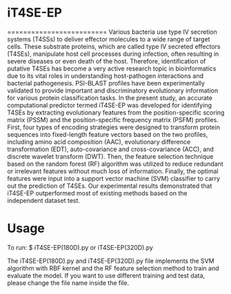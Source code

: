 # iT4SE-EP
=========================
Various bacteria use type IV secretion systems (T4SSs) to deliver effector molecules to a wide range of target cells. These substrate proteins, which are called type IV secreted effectors (T4SEs), manipulate host cell processes during infection, often resulting in severe diseases or even death of the host. Therefore, identification of putative T4SEs has become a very active research topic in bioinformatics due to its vital roles in understanding host-pathogen interactions and bacterial pathogenesis. PSI-BLAST profiles have been experimentally validated to provide important and discriminatory evolutionary information for various protein classification tasks. In the present study, an accurate computational predictor termed iT4SE-EP was developed for identifying T4SEs by extracting evolutionary features from the position-specific scoring matrix (PSSM) and the position-specific frequency matrix (PSFM) profiles. First, four types of encoding strategies were designed to transform protein sequences into fixed-length feature vectors based on the two profiles, including amino acid composition (AAC), evolutionary difference transformation (EDT), auto-covariance and cross-covariance (ACC), and discrete wavelet transform (DWT). Then, the feature selection technique based on the random forest (RF) algorithm was utilized to reduce redundant or irrelevant features without much loss of information. Finally, the optimal features were input into a support vector machine (SVM) classifier to carry out the prediction of T4SEs. Our experimental results demonstrated that iT4SE-EP outperformed most of existing methods based on the independent dataset test.

Usage
=========================
To run: $ iT4SE-EP(180D).py or iT4SE-EP(320D).py

The iT4SE-EP(180D).py and iT4SE-EP(320D).py file implements the SVM algorithm with RBF kernel and the RF feature selection method to train and evaluate the model. If you want to use different training and test data, please change the file name inside the file.
